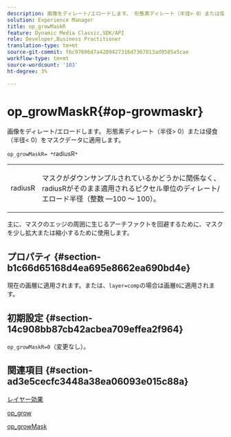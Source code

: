 ```yaml
---
description: 画像をディレート/エロードします。 形態素ディレート（半径> 0）または侵食（半径< 0）をマスクデータに適用します。
solution: Experience Manager
title: op_growMaskR
feature: Dynamic Media Classic,SDK/API
role: Developer,Business Practitioner
translation-type: tm+mt
source-git-commit: f6c97606d7a4209427316d7367013ad9585a5cae
workflow-type: tm+mt
source-wordcount: '103'
ht-degree: 3%

---
```



# op_growMaskR{#op-growmaskr}

画像をディレート/エロードします。 形態素ディレート（半径> 0）または侵食（半径&lt; 0）をマスクデータに適用します。

`op_growMaskR= *`radiusR`*`

<table id="simpletable_3BAA4523D29E447FA7A4C9009B3E8344"> 
 <tr class="strow"> 
  <td class="stentry"> <p><span class="codeph"><span class="varname"> radiusR</span></span> </p> </td> 
  <td class="stentry"> <p>マスクがダウンサンプルされているかどうかに関係なく、<span class="codeph"><span class="varname"> radiusR</span></span>がそのまま適用されるピクセル単位のディレート/エロード半径（整数 —100 ～ 100）。 </p></td> 
 </tr> 
</table>

主に、マスクのエッジの周囲に生じるアーチファクトを回避するために、マスクを少し拡大または縮小するために使用します。

## プロパティ {#section-b1c66d65168d4ea695e8662ea690bd4e}

現在の画層に適用されます。または、`layer=comp`の場合は画層`0`に適用されます。

## 初期設定 {#section-14c908bb87cb42acbea709effea2f964}

`op_growMaskR=0`（変更なし）。

## 関連項目 {#section-ad3e5cecfc3448a38ea06093e015c88a}

[レイヤー効果](../../../../../is-api/http-ref/image-serving-api-ref/c-http-protocol-reference/c-syntax-and-features/r-layer-effects.md#reference-82a6b5311b3d4471ad2799adb3b2201c)

[op_grow](../../../../../is-api/http-ref/image-serving-api-ref/c-http-protocol-reference/c-command-reference/r-op-grow.md#reference-f95f3291c78c42b9a34b1b7e177e739a)

[op_growMask](../../../../../is-api/http-ref/image-serving-api-ref/c-http-protocol-reference/c-command-reference/r-op-growmask.md#reference-f0f9000af3ae43aba73d3ac1826710a1)
